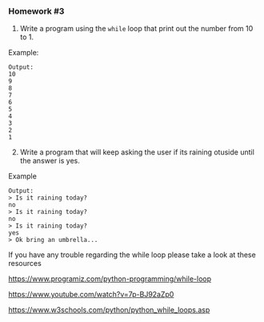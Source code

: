 ### Homework #3

1. Write a program using the ```while``` loop that print out the number from 10 to 1.

Example:

```
Output:
10
9
8
7
6
5
4
3
2
1
```

2. Write a program that will keep asking the user if its raining otuside until the answer is yes.

Example

```
Output:
> Is it raining today?
no
> Is it raining today?
no
> Is it raining today?
yes
> Ok bring an umbrella...
```

If you have any trouble regarding the while loop please take a look at these resources

https://www.programiz.com/python-programming/while-loop

https://www.youtube.com/watch?v=7p-BJ92aZp0

https://www.w3schools.com/python/python_while_loops.asp
